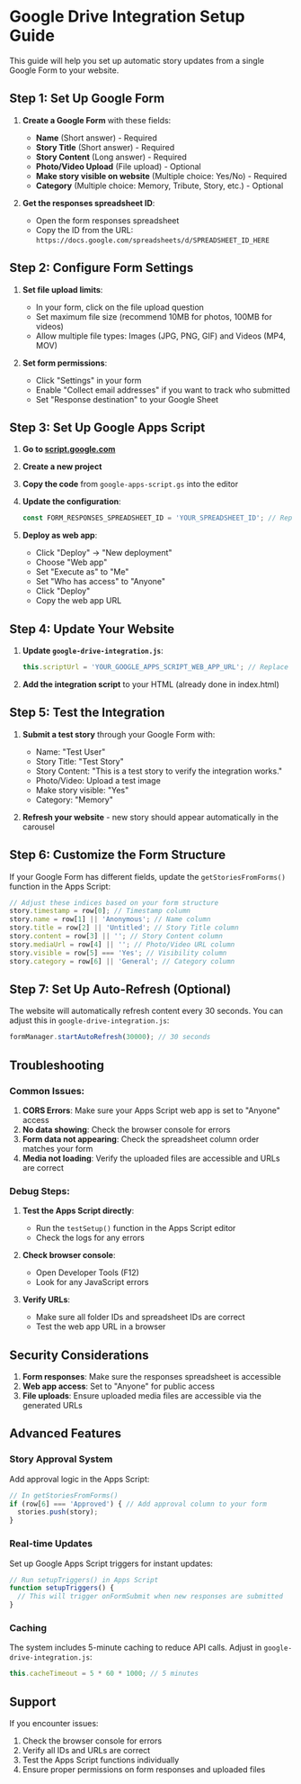 # Google Drive Integration Setup Guide

This guide will help you set up automatic story updates from a single Google Form to your website.

## Step 1: Set Up Google Form

1. **Create a Google Form** with these fields:
   - **Name** (Short answer) - Required
   - **Story Title** (Short answer) - Required
   - **Story Content** (Long answer) - Required
   - **Photo/Video Upload** (File upload) - Optional
   - **Make story visible on website** (Multiple choice: Yes/No) - Required
   - **Category** (Multiple choice: Memory, Tribute, Story, etc.) - Optional

2. **Get the responses spreadsheet ID**:
   - Open the form responses spreadsheet
   - Copy the ID from the URL: `https://docs.google.com/spreadsheets/d/SPREADSHEET_ID_HERE`

## Step 2: Configure Form Settings

1. **Set file upload limits**:
   - In your form, click on the file upload question
   - Set maximum file size (recommend 10MB for photos, 100MB for videos)
   - Allow multiple file types: Images (JPG, PNG, GIF) and Videos (MP4, MOV)

2. **Set form permissions**:
   - Click "Settings" in your form
   - Enable "Collect email addresses" if you want to track who submitted
   - Set "Response destination" to your Google Sheet

## Step 3: Set Up Google Apps Script

1. **Go to [script.google.com](https://script.google.com)**
2. **Create a new project**
3. **Copy the code** from `google-apps-script.gs` into the editor
4. **Update the configuration**:
   ```javascript
   const FORM_RESPONSES_SPREADSHEET_ID = 'YOUR_SPREADSHEET_ID'; // Replace with actual spreadsheet ID
   ```

5. **Deploy as web app**:
   - Click "Deploy" → "New deployment"
   - Choose "Web app"
   - Set "Execute as" to "Me"
   - Set "Who has access" to "Anyone"
   - Click "Deploy"
   - Copy the web app URL

## Step 4: Update Your Website

1. **Update `google-drive-integration.js`**:
   ```javascript
   this.scriptUrl = 'YOUR_GOOGLE_APPS_SCRIPT_WEB_APP_URL'; // Replace with your web app URL
   ```

2. **Add the integration script** to your HTML (already done in index.html)

## Step 5: Test the Integration

1. **Submit a test story** through your Google Form with:
   - Name: "Test User"
   - Story Title: "Test Story"
   - Story Content: "This is a test story to verify the integration works."
   - Photo/Video: Upload a test image
   - Make story visible: "Yes"
   - Category: "Memory"

2. **Refresh your website** - new story should appear automatically in the carousel

## Step 6: Customize the Form Structure

If your Google Form has different fields, update the `getStoriesFromForms()` function in the Apps Script:

```javascript
// Adjust these indices based on your form structure
story.timestamp = row[0]; // Timestamp column
story.name = row[1] || 'Anonymous'; // Name column
story.title = row[2] || 'Untitled'; // Story Title column
story.content = row[3] || ''; // Story Content column
story.mediaUrl = row[4] || ''; // Photo/Video URL column
story.visible = row[5] === 'Yes'; // Visibility column
story.category = row[6] || 'General'; // Category column
```

## Step 7: Set Up Auto-Refresh (Optional)

The website will automatically refresh content every 30 seconds. You can adjust this in `google-drive-integration.js`:

```javascript
formManager.startAutoRefresh(30000); // 30 seconds
```

## Troubleshooting

### Common Issues:

1. **CORS Errors**: Make sure your Apps Script web app is set to "Anyone" access
2. **No data showing**: Check the browser console for errors
3. **Form data not appearing**: Check the spreadsheet column order matches your form
4. **Media not loading**: Verify the uploaded files are accessible and URLs are correct

### Debug Steps:

1. **Test the Apps Script directly**:
   - Run the `testSetup()` function in the Apps Script editor
   - Check the logs for any errors

2. **Check browser console**:
   - Open Developer Tools (F12)
   - Look for any JavaScript errors

3. **Verify URLs**:
   - Make sure all folder IDs and spreadsheet IDs are correct
   - Test the web app URL in a browser

## Security Considerations

1. **Form responses**: Make sure the responses spreadsheet is accessible
2. **Web app access**: Set to "Anyone" for public access
3. **File uploads**: Ensure uploaded media files are accessible via the generated URLs

## Advanced Features

### Story Approval System
Add approval logic in the Apps Script:

```javascript
// In getStoriesFromForms()
if (row[6] === 'Approved') { // Add approval column to your form
  stories.push(story);
}
```

### Real-time Updates
Set up Google Apps Script triggers for instant updates:

```javascript
// Run setupTriggers() in Apps Script
function setupTriggers() {
  // This will trigger onFormSubmit when new responses are submitted
}
```

### Caching
The system includes 5-minute caching to reduce API calls. Adjust in `google-drive-integration.js`:

```javascript
this.cacheTimeout = 5 * 60 * 1000; // 5 minutes
```

## Support

If you encounter issues:
1. Check the browser console for errors
2. Verify all IDs and URLs are correct
3. Test the Apps Script functions individually
4. Ensure proper permissions on form responses and uploaded files 